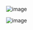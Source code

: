 ![image](https://user-images.githubusercontent.com/60480896/187952121-d91fbc08-a068-4b1f-971d-06185f78c544.png)

![image](https://user-images.githubusercontent.com/60480896/187952676-1eb3858b-67cc-4b7c-8364-eebec5270c60.png)
